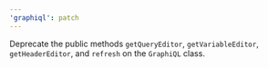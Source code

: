 ```yaml
---
'graphiql': patch
---
```


Deprecate the public methods `getQueryEditor`, `getVariableEditor`, `getHeaderEditor`, and `refresh` on the `GraphiQL` class.
